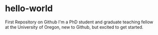 # hello-world
First Repository on Github
I'm a PhD student and graduate teaching fellow at the University of Oregon,
new to Github, but excited to get started.
